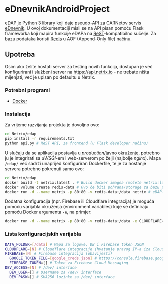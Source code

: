 # eDnevnikAndroidProject

eDAP je Python 3 library koji daje pseudo-API za CARNetov servis [eDnevnik](https://ocjene.skole.hr). U ovoj dokumentaciji misli se na API pisan pomoću Flask frameworka koji mapira funkcije eDAPa na [ReST](https://en.wikipedia.org/wiki/Representational_State_Transfer)-kompatibilno sučelje. Za bazu podataka koristi [Redis](https://redis.io/) u AOF (Append-Only file) načinu.

## Upotreba

Osim ako želite hostati server za testing novih funkcija, dostupan je već konfigurirani i službeni server na https://api.netrix.io - ne trebate ništa mijenjati, već je upisan po defaultu u Netrix.

### Potrebni programi

* [Docker](https://docs.docker.com/install/)

### Instalacija

Za vrijeme razvijanja projekta je dovoljno ovo:
```bash
cd Netrix/edap
pip install -r requirements.txt
python api.py # ReST API, za frontend (u Flask developer načinu)
```

U slučaju da se aplikacija postavlja u *production*/javno okruženje, potrebno ju je integrirati sa *uWSGI*-em i web-serverom po želji (najbolje *nginx*). Mapa `/edap/` već sadrži unaprijed konfiguriran Dockerfile, te je za hostanje servera potrebno pokrenuti samo ovo:

```bash
cd Netrix/edap
docker build -t netrix:latest . # Build docker imagea (možete netrix:latest zamijeniti s tagom po želji)
docker volume create redis-data # Ovo će biti pohrana/storage za bazu podataka
docker run -d --name netrix -p 80:80 -v redis-data:/data netrix # eDAP-API je dostupan na portu 80
```

Dodatna konfiguracija (npr. Firebase ili Cloudflare integracija) je moguća pomoću varijabla okruženja (environment variables) koje se definiraju pomoću Docker argumenta `-e`, na primjer:

```bash
docker run -d --name netrix -p 80:80 -v redis-data:/data -e CLOUDFLARE=Y netrix # Omogućuje integraciju s Cloudflareom
```

### Lista konfiguracijskih varijabla

```bash
DATA_FOLDER=[/data] # Mapa za logove, DB i Firebase token JSON
CLOUDFLARE=[N] # Cloudflare integracije (hvatanje pravog IP-a iza Cloudflare servera)
FIREBASE=[N] # Firebase integracija (obavijesti)
  GOOGLE_TOKEN_FILE=[google_creds.json] # https://console.firebase.google.com/project/_/settings/serviceaccounts/adminsdk
  FIREBASE_TOKEN=[] # Token za Firebase Cloud Messaging
DEV_ACCESS=[N] # /dev/ interface
  DEV_USER=[] # Username za /dev/ interface
  DEV_PASW=[] # SHA256 lozinke za /dev/ interface
```